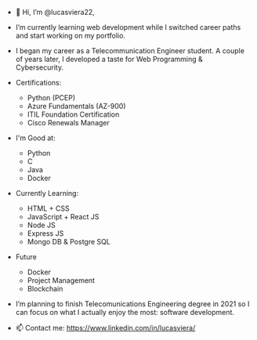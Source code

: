 * 👋 Hi, I’m @lucasviera22,

* I’m currently learning web development while I switched career paths and start working on my portfolio.

* I began my career as a Telecommunication Engineer student. A couple of years later, I developed a taste for Web Programming & Cybersecurity.

* Certifications: 
    * Python (PCEP)
    * Azure Fundamentals (AZ-900)
    * ITIL Foundation Certification
    * Cisco Renewals Manager
    
* I'm Good at:
    * Python
    * C
    * Java
    * Docker

* Currently Learning:
    * HTML + CSS
    * JavaScript + React JS
    * Node JS
    * Express JS
    * Mongo DB & Postgre SQL

* Future
    * Docker
    * Project Management
    * Blockchain

* I’m planning to finish Telecomunications Engineering degree in 2021 so I can focus on what I actually enjoy the most: software development. 

* 📫 Contact me: https://www.linkedin.com/in/lucasviera/
